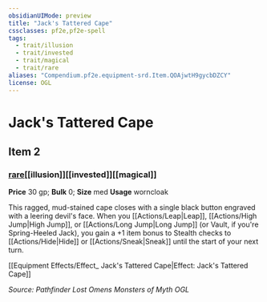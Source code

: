 ```yaml
---
obsidianUIMode: preview
title: "Jack's Tattered Cape"
cssclasses: pf2e,pf2e-spell
tags:
  - trait/illusion
  - trait/invested
  - trait/magical
  - trait/rare
aliases: "Compendium.pf2e.equipment-srd.Item.QOAjwtH9gycbDZCY"
license: OGL
---
```

# Jack's Tattered Cape
## Item 2
### [rare](rare "Rare Rarity Trait")[[illusion]][[invested]][[magical]]


**Price** 30 gp; 
**Bulk** 0; **Size** med
**Usage** worncloak

This ragged, mud-stained cape closes with a single black button engraved with a leering devil's face. When you [[Actions/Leap|Leap]], [[Actions/High Jump|High Jump]], or [[Actions/Long Jump|Long Jump]] (or Vault, if you're Spring-Heeled Jack), you gain a +1 item bonus to Stealth checks to [[Actions/Hide|Hide]] or [[Actions/Sneak|Sneak]] until the start of your next turn.

[[Equipment Effects/Effect_ Jack's Tattered Cape|Effect: Jack's Tattered Cape]]

*Source: Pathfinder Lost Omens Monsters of Myth*
*OGL*